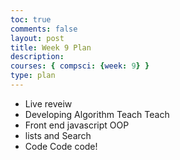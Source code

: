 ```yaml
---
toc: true
comments: false
layout: post
title: Week 9 Plan
description: 
courses: { compsci: {week: 9} }
type: plan
---
```


- Live reveiw
- Developing Algorithm Teach Teach
- Front end javascript OOP
- lists and Search
- Code Code code!